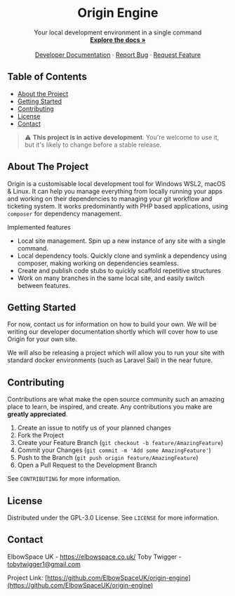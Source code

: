 <h1 align="center">Origin Engine</h3>

<p align="center">
Your local development environment in a single command
<br />
<a href="https://github.com/ElbowSpaceUK/origin-engine/blob/develop/user-notes.md"><strong>Explore the docs »</strong></a>
<br />
<br />
<a href="https://github.com/ElbowSpaceUK/origin-engine/blob/develop/developer-notes.md">Developer Documentation</a>
·
<a href="https://github.com/ElbowSpaceUK/origin-engine/issues/new">Report Bug</a>
·
<a href="https://github.com/ElbowSpaceUK/origin-engine/issues/new">Request Feature</a>
</p>

## Table of Contents

* [About the Project](#about-the-project)
* [Getting Started](#getting-started)
* [Contributing](#contributing)
* [License](#license)
* [Contact](#contact)

> :warning: **This project is in active development**. You're welcome to use it, but it's likely to change before a stable release.

## About The Project

Origin is a customisable local development tool for Windows WSL2, macOS & Linux. It can help you manage everything from locally running your apps and working on their dependencies to managing your git workflow and ticketing system.
It works predominantly with PHP based applications, using `composer` for dependency management.

Implemented features
- Local site management. Spin up a new instance of any site with a single command.
- Local dependency tools. Quickly clone and symlink a dependency using composer, making working on dependencies seamless.
- Create and publish code stubs to quickly scaffold repetitive structures
- Work on many branches in the same local site, and easily switch between features.

## Getting Started

For now, contact us for information on how to build your own. We will be writing our developer documentation shortly which will cover how to
use Origin for your own site.

We will also be releasing a project which will allow you to run your site with standard docker environments (such as Laravel Sail) in the near future.

## Contributing

Contributions are what make the open source community such an amazing place to learn, be inspired, and create. Any contributions you make are **greatly appreciated**.

1. Create an issue to notify us of your planned changes
2. Fork the Project
3. Create your Feature Branch (`git checkout -b feature/AmazingFeature`)
4. Commit your Changes (`git commit -m 'Add some AmazingFeature'`)
5. Push to the Branch (`git push origin feature/AmazingFeature`)
6. Open a Pull Request to the Development Branch

See `CONTRIBUTING` for more information.

## License

Distributed under the GPL-3.0 License. See `LICENSE` for more information.

<!-- CONTACT -->
## Contact

ElbowSpace UK - https://elbowspace.co.uk/
Toby Twigger - [tobytwigger1@gmail.com](mailto:tobytwigger1@gmail.com)

Project Link: [https://github.com/ElbowSpaceUK/origin-engine](https://github.com/ElbowSpaceUK/origin-engine)
